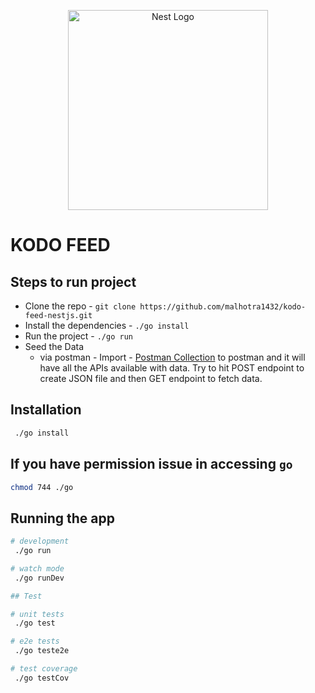 <p align="center">
  <a href="http://nestjs.com/" target="blank"><img src="https://nestjs.com/img/logo_text.svg" width="320" alt="Nest Logo" /></a>
</p>

# KODO FEED

## Steps to run project
- Clone the repo - `git clone https://github.com/malhotra1432/kodo-feed-nestjs.git`
- Install the dependencies - `./go install`
- Run the project - `./go run`
- Seed the  Data
    - via postman -  Import - [Postman Collection](kodo-NestJs.postman_collection.json) to postman and it will have all the APIs available  with data. Try to hit POST endpoint to create JSON file and then GET endpoint to fetch data.

## Installation

```bash
 ./go install
```

## If you have permission issue in accessing `go`
```bash 
chmod 744 ./go
```

## Running the app

```bash
# development
 ./go run

# watch mode
 ./go runDev

## Test

# unit tests
 ./go test

# e2e tests
 ./go teste2e

# test coverage
 ./go testCov
```